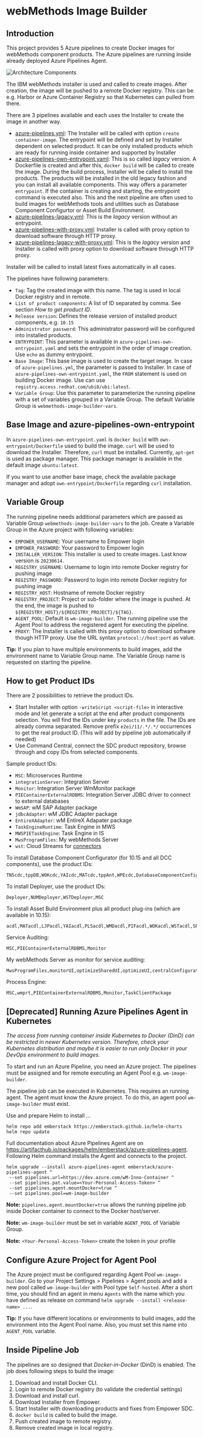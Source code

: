 # webMethods Image Builder

## Introduction

This project provides 5 Azure pipelines to create Docker images for webMethods component products. The Azure pipelines are running inside already deployed Azure Pipelines Agent. 

![Architecture Components](pics/architecture.png)

The IBM webMethods installer is used and called to create images. After creation, the image will be pushed to a remote Docker registry. This can be e.g. Harbor or Azure Container Registry so that Kubernetes can pulled from there.

There are 3 pipelines available and each uses the Installer to create the image in another way.

* [azure-pipelines.yml](./azure-pipelines.yml): The Installer will be called with option `create container-image`. The entrypoint will be defined and set by Installer dependent on selected product. It can be only installed products which are ready for running inside container and supported by Installer
* [azure-pipelines-own-entrypoint.yaml](./azure-pipelines-own-entrypoint.yaml): This is so called *lagacy* version. A Dockerfile is created and after this, `docker build` will be called to create the image. During the build process, Installer will be called to install the products. The products will be installed in the old legacy fashion and you can install all available components. This way offers a parameter `entrypoint`. If the container is creating and starting, the entrypoint command is executed also. This and the next pipeline are often used to build images for webMethods tools and utilities such as Database Component Configurtor or Asset Build Environment.
* [azure-pipelines-lagacy.yml](./azure-pipelines-lagacy.yml): This is the *lagacy* version without an entrypoint.
* [azure-pipelines-with-proxy.yml](./azure-pipelines-with-proxy.yml): Installer is called with proxy option to download software through HTTP proxy.
* [azure-pipelines-lagacy-with-proxy.yml](./azure-pipelines-lagacy-with-proxy.yml): This is the *lagacy* version and Installer is called with proxy option to download software through HTTP proxy.

Installer will be called to install latest fixes automatically in all cases.

The pipelines have following parameters:

* `Tag`: Tag the created image with this name. The tag is used in local Docker registry and in remote.
* `List of product components`: A list of ID separated by comma. See section *How to get product ID*.
* `Release version`: Defines the release version of installed product components, e.g. `10.15`
* `Administrator password`: This administrator password will be configured into installed products.
* `ENTRYPOINT`: This parameter is available in `azure-pipelines-own-entrypoint.yaml` and sets the entrypoint in the order of image creation. Use `echo` as dummy entrypoint.
* `Base Image`: This base image is used to create the target image. In case of `azure-pipelines.yml`, the parameter is passed to Installer. In case of `azure-pipelines-own-entrypoint.yaml`, the `FROM` statement is used on building Docker image. Use can use `registry.access.redhat.com/ubi8/ubi:latest`.
* `Variable Group`: Use this parameter to parameterize the running pipeline with a set of variables grouped in a Variable Group. The default Variable Group is `webmethods-image-builder-vars`.

## Base Image and azure-pipelines-own-entrypoint

In `azure-pipelines-own-entrypoint.yaml` is `docker build`  with `own-entrypoint/Dockerfile` used to build the image. `curl` will be used to download the Installer. Therefore, `curl` must be installed. Currently, `apt-get` is used as package manager. This package manager is available in the default image `ubuntu:latest`.

If you want to use another base image, check the available package manager and adopt `own-entrypoint/Dockerfile` regarding `curl` installation.

## Variable Group

The running pipeline needs additional parameters which are passed as Variable Group `webmethods-image-builder-vars` to the job. Create a Variable Group in the Azure project with following variables:

* `EMPOWER_USERNAME`: Your username to Empower login
* `EMPOWER_PASSWORD`: Your password to Empower login
* `INSTALLER_VERSION`: This installer is used to create images. Last know version is `20230614`.
* `REGISTRY_USERNAME`: Username to login into remote Docker registry for pushing image
* `REGISTRY_PASSWORD`: Password to login into remote Docker registry for pushing image
* `REGISTRY_HOST`: Hostname of remote Docker registry
* `REGISTRY_PROJECT`: Project or sub-folder where the image is pushed. At the end, the image is pushed to `${REGISTRY_HOST}/${REGISTRY_PROJECT}/${TAG}`.
* `AGENT_POOL`: Default is `wm-image-builder`. The running pipeline use the Agent Pool to address the registered agent for executing the pipeline.
* `PROXY`: The Installer is called with this proxy option to download software though HTTP proxy. Use the URL syntax `protocol://host:port` as value.

**Tip:** If you plan to have multiple environments to build images, add the environment name to Variable Group name. The Variable Group name is requested on starting the pipeline.

## How to get Product IDs

There are 2 possibilities to retrieve the product IDs.

* Start Installer with option `-writeScript <script-file>` in interactive mode and let generate a script at the end after product components selection. You will find the IDs under key `products` in the file. The IDs are already comma separated. Remove prefix `e2ei/11/.*/.*/` occurrences to get the real product ID. (This will add by pipeline job automatically if needed)
* Use Command Central, connect the SDC product repository, browse through and copy IDs from selected components.

Sample product IDs:
* `MSC`: Microservces Runtime
* `integrationServer`: Integration Server
* `Monitor`: Integration Server WmMonitor package
* `PIEContainerExternalRDBMS`: Integration Server JDBC driver to connect to external databases
* `WmSAP`: wM SAP Adapter package
* `jdbcAdapter`: wM JDBC Adapter package
* `EntireXAdapter`: wM EntireX Adapater package
* `TaskEngineRuntime`: Task Engine in MWS
* `MWSPIETaskEngine`: Task Engine in IS
* `MwsProgramFiles`: My webMethods Server
* `wst`: Cloud Streams for [connectors](https://tech.forums.softwareag.com/c/webmethods-cloudstreams-connectors/76)

To install Database Component Configurator (for 10.15 and all DCC components), use the product IDs:

```
TNScdc,tppDB,WOKcdc,YAIcdc,MATcdc,tppAnt,WPEcdc,DatabaseComponentConfiguratorCore,WMNcdc,DatabaseComponentConfigurator,OBECentConfCdc,OBEcdc,tppServlet,MWScdc,WSTcdc,PIEEmbeddedCdc,PIEcdc,WSIddj,tppSpring
```

To install Deployer, use the product IDs:

```
Deployer,NUMDeployer,WSTDeployer,MSC
```

To install Asset Build Environment plus all product plug-ins (which are available in 10.15):

```
acdl,MATacdl,LJPacdl,YAIacdl,PLSacdl,WMDacdl,PIFacdl,WOKacdl,WSTacdl,SPMacdl,DEVacdl,EDAacdl,PIEacdl,MWSacdl,OBEacdl,TNSacdl,NUMacdl
```

Service Auditing:

```
MSC,PIEContainerExternalRDBMS,Monitor
```

My webMethods Server as monitor for service auditing:

```
MwsProgramFiles,monitorUI,optimizeSharedUI,optimizeUI,centralConfiguratorUI
```

Process Engine:

```
MSC,wmprt,PIEContainerExternalRDBMS,Monitor,TaskClientPackage
```

## [Deprecated] Running Azure Pipelines Agent in Kubernetes

*The access from running container inside Kubernetes to Docker (DinD) can be restricted in newer Kubernetes version. Therefore, check your Kubernetes distribution and maybe it is easier to run only Docker in your DevOps environment to build images.*

To start and run an Azure Pipeline, you need an Azure project. The pipelines must be assigned and for remote executing an Agent Pool e.g. `wm-image-builder`. 

The pipeline job can be executed in Kubernetes. This requires an running agent. The agent must know the Azure project. To do this, an agent pool `wm-image-builder` must exist. 

Use and prepare Helm to install ...

```
helm repo add emberstack https://emberstack.github.io/helm-charts
helm repo update
```

Full documentation about Azure Pipelines Agent are on <https://artifacthub.io/packages/helm/emberstack/azure-pipelines-agent>. Following Helm command installs the Agent and connects to the project.

```
helm upgrade --install azure-pipelines-agent emberstack/azure-pipelines-agent ^
 --set pipelines.url=https://dev.azure.com/wM-Inno-Container ^
 --set pipelines.pat.value=<Your-Personal-Access-Token> ^
 --set pipelines.agent.mountDocker=true ^
 --set pipelines.pool=wm-image-builder
```

**Note:** `pipelines.agent.mountDocker=true` allows the running pipeline job inside Docker container to connect to the Docker host/server.

**Note:** `wm-image-builder` must be set in variable `AGENT_POOL` of Variable Group.

**Note:** `<Your-Personal-Access-Token>` create the token in your profile

## Configure Azure Project for Agent Pool 

The Azure project must be configured regarding Agent Pool `wm-image-builder`. Go to your Project Settings > Pipelines > Agent pools and add a new pool called `wm-image-builder` with Pool type `Self-hosted`. After a short time, you should find an agent in menu `Agents` with the name which you have defined as release on command `helm upgrade --install <release-name> ...`.

**Tip:** If you have different locations or environments to build images, add the environment into the Agent Pool name. Also, you must set this name into `AGENT_POOL` variable.

## Inside Pipeline Job

The pipelines are so designed that *Docker-in-Docker* (DinD) is enabled. The job does following steps to build the image:

1. Download and install Docker CLI. 
2. Login to remote Docker registry (to validate the credential settings)
3. Download and install curl.
4. Download Installer from Empower.
5. Start Installer with downloading products and fixes from Empower SDC.
6. `docker build` is called to build the image.
7. Push created image to remote registry.
8. Remove created image in local registry.

